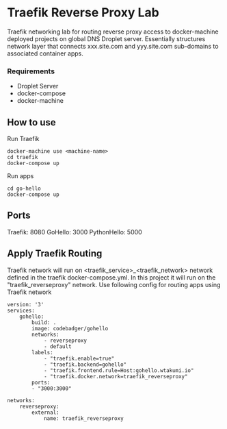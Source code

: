 # Traefik Reverse Proxy Lab

Traefik networking lab for routing reverse proxy access to docker-machine deployed projects on global DNS Droplet server. Essentially structures network layer that connects xxx.site.com and yyy.site.com sub-domains to associated container apps.

### Requirements
- Droplet Server
- docker-compose
- docker-machine

## How to use

Run Traefik
```
docker-machine use <machine-name>
cd traefik
docker-compose up
```

Run apps
```
cd go-hello
docker-compose up
```

## Ports

Traefik: 8080
GoHello: 3000
PythonHello: 5000

## Apply Traefik Routing

Traefik network will run on <traefik_service>_<traefik_network> network defined in the traefik docker-compose.yml. In this project it will run on the "traefik_reverseproxy" network.
Use following config for routing apps using Traefik network
```
version: '3'
services:
    gohello:
        build: .
        image: codebadger/gohello
        networks:
            - reverseproxy
            - default
        labels:
            - "traefik.enable=true"
            - "traefik.backend=gohello"
            - "traefik.frontend.rule=Host:gohello.wtakumi.io"
            - "traefik.docker.network=traefik_reverseproxy"
        ports:
        - "3000:3000"

networks:
    reverseproxy:
        external:
            name: traefik_reverseproxy
```
